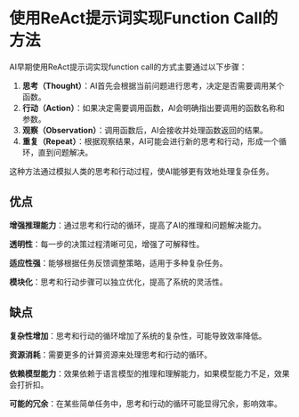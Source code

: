 # 使用ReAct提示词实现Function Call的方法

AI早期使用ReAct提示词实现function call的方式主要通过以下步骤：

1. **思考（Thought）**：AI首先会根据当前问题进行思考，决定是否需要调用某个函数。
2. **行动（Action）**：如果决定需要调用函数，AI会明确指出要调用的函数名称和参数。
3. **观察（Observation）**：调用函数后，AI会接收并处理函数返回的结果。
4. **重复（Repeat）**：根据观察结果，AI可能会进行新的思考和行动，形成一个循环，直到问题解决。

这种方法通过模拟人类的思考和行动过程，使AI能够更有效地处理复杂任务。

## 优点

**增强推理能力**：通过思考和行动的循环，提高了AI的推理和问题解决能力。

**透明性**：每一步的决策过程清晰可见，增强了可解释性。

**适应性强**：能够根据任务反馈调整策略，适用于多种复杂任务。

**模块化**：思考和行动步骤可以独立优化，提高了系统的灵活性。

## 缺点

**复杂性增加**：思考和行动的循环增加了系统的复杂性，可能导致效率降低。

**资源消耗**：需要更多的计算资源来处理思考和行动的循环。

**依赖模型能力**：效果依赖于语言模型的推理和理解能力，如果模型能力不足，效果会打折扣。

**可能的冗余**：在某些简单任务中，思考和行动的循环可能显得冗余，影响效率。
